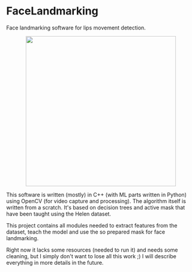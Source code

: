 # FaceLandmarking
Face landmarking software for lips movement detection.

<p align="center">
  <img src="https://github.com/TomaszRewak/Face-Landmarking/blob/master/About/detection.gif?raw=true" width=400/>
</p>

This software is written (mostly) in C++ (with ML parts written in Python) using OpenCV (for video capture and processing). The algorithm itself is written from a scratch. It's based on decision trees and active mask that have been taught using the Helen dataset.

This project contains all modules needed to extract features from the dataset, teach the model and use the so prepared mask for face landmarking.

Right now it lacks some resources (needed to run it) and needs some cleaning, but I simply don't want to lose all this work ;) I will describe everything in more details in the future. 
